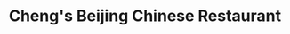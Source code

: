 ---
layout: place
title: "Cheng's Beijing Chinese Restaurant"
permalink: /arizona/oro-valley/cheng-s-beijing-chinese-restaurant.html
stateAbbr: AZ
stateName: Arizona
cityName: Oro Valley
seo:
  name: "Cheng's Beijing Chinese Restaurant"
  type: Restaurant
  links: http://www.chengsbeijingtucson.com/
description: "Looking for sushi in Oro Valley, Arizona? Check out Cheng's Beijing Chinese Restaurant for a delightful Japanese dining experience. Enjoy a variety of sushi ..."
place_id: ChIJm4bfiEpz1oYRfiIibMgZulc
photos:
  - name: >-
      places/ChIJm4bfiEpz1oYRfiIibMgZulc/photos/AeeoHcL6XZXSEGsJD0_t_L1A7bSF9bpOl9LMccbQ7V-ZBu0yG45x_P0IGh4q2toEJjEjNgh92j1_an2MFeFy_Ok_NGve-dzSnglfiC_rFWErizXE3t4TgFzfTgoK8eUIScXoKKfDdKaHms-pe4BQWQ9xXU-ghQGYCpnRpWR7CBagNyJwXO6i2LUNeZUG8t7JuRfV9BMKjuC3T-Scdk18Hs3RVjry-9HwDo76GLOi-FitAiK0x8ucNX302tALOhJCy4774xSrzYlv03howFf482K2o8RqQ6GDgmwWuvl7H8SxIEA8MiNMtkMGg28dao2-OZ05u-HN_SB5uyHkwByNdsBLfewNYaI_02HTq0IOFDCOLeGHuL9pzBKOluGsVOmxKM10ZDs6U5ZQ-daPjGPlrCjLxcT_kp_U2lc10UN77IS0viO1NBO-
    widthPx: 4160
    heightPx: 3120
    authorAttributions:
      - displayName: Nurse Garnet
        uri: https://maps.google.com/maps/contrib/113208769093523994263
        photoUri: >-
          https://lh3.googleusercontent.com/a-/ALV-UjW2utG0AvptRqbL3vF-Jon3IuwgwDp7Y7zjWLj304gPwRh8PPob=s100-p-k-no-mo
    flagContentUri: >-
      https://www.google.com/local/imagery/report/?cb_client=maps_api_places.places_api&image_key=!1e10!2sCIHM0ogKEICAgICcjpeF3gE&hl=en-US
    googleMapsUri: >-
      https://www.google.com/maps/place//data=!3m4!1e2!3m2!1sCIHM0ogKEICAgICcjpeF3gE!2e10!4m2!3m1!1s0x86d6734a88df869b:0x57ba19c86c22227e
  - name: >-
      places/ChIJm4bfiEpz1oYRfiIibMgZulc/photos/AeeoHcIpGHLGq6IseLTwWIZEfzUcDTskk9SPOJuFQqElcm5gjz3s_Rk807vctQYtCmhUDJw9IpQ6jlz1yyIcMHglGQLoi7XwkjYZtjjZTBjh4tDYA1R6fuVj_vV3pYJIZg3YdiBvsrPG-_M-aunezxYFscvSrf44K2ApUV5cnTFoFt3UnrezKTnQWSNQQOJZyI2Ir3eIgNV-JUYN4oUKKMrhsKSbap6i724iwJ0woDWf3Qn6vhK5SZuBLfKYLTWzVdttt-52USmpZLwlbTXfJQoDo2H5U1f2k62Q30vCeSpigCYPsEkO-i5tNZG_p6HIZQwWw03b-U4Khk_xwm8VYlGhdK2RzFT8Ubiw0mPINDEnc5csQsDDnXEsq2ug7bme3E-epYWg9KLwdnKqSz9CX5Aib3THFC7_djdyNNKwQH5EYPqoA38
    widthPx: 4656
    heightPx: 2620
    authorAttributions:
      - displayName: Gregory Benoist
        uri: https://maps.google.com/maps/contrib/111008589670160362998
        photoUri: >-
          https://lh3.googleusercontent.com/a/ACg8ocJFN0FO-aE7cw0SWCcdyqkkuQr0cgWvpvqiTZS7kTbaV6rxSg=s100-p-k-no-mo
    flagContentUri: >-
      https://www.google.com/local/imagery/report/?cb_client=maps_api_places.places_api&image_key=!1e10!2sCIHM0ogKEICAgICklJjDvwE&hl=en-US
    googleMapsUri: >-
      https://www.google.com/maps/place//data=!3m4!1e2!3m2!1sCIHM0ogKEICAgICklJjDvwE!2e10!4m2!3m1!1s0x86d6734a88df869b:0x57ba19c86c22227e
  - name: >-
      places/ChIJm4bfiEpz1oYRfiIibMgZulc/photos/AeeoHcJy1e6Tw34qal4F1Ez84xvhbUaKPUio0NVOhGGUZWkl19xjFxdtpIXkIBGNzMVINmBDLN8kS-rVHQSqjbqVJJC-eRlRulzWR1H3j5wDTHVu2ImcBNLH4CDcV5s-3twD1IFgdj9MLvI7IxlGJqi8BdbOFH46lTdn2FmXPVANN9rsKPV9SXp5ABPNyCpO-MCQQeoqm4R06_fAnj3P95S2YvVuAXUVYDRqbVFiNl7tCK7BsC702RXV74eKrHUqTYYVYULwr7_1Lbyxmv_h1Oo2gu6rZwyeMS3iLxluuAu9X1fzas9a2VzMxplWVWtOJaJZiPzfT-sJSMgHR_N67F5uc8LbBVTQ9v2A4X9j7eBzk4PN26J5xBdVWyM46jufgcyzdzA1fJAKVxmuZIrL2jURsm6MEXh-xD4NTVnDp5DLCdS__UI
    widthPx: 3024
    heightPx: 4032
    authorAttributions:
      - displayName: mark E
        uri: https://maps.google.com/maps/contrib/110410932687706006983
        photoUri: >-
          https://lh3.googleusercontent.com/a-/ALV-UjVDhicEYvDKbLCMcUYIqAYlzX7kIFROQ-XTW41f6FIs5pl3POQ=s100-p-k-no-mo
    flagContentUri: >-
      https://www.google.com/local/imagery/report/?cb_client=maps_api_places.places_api&image_key=!1e10!2sCIHM0ogKEICAgIDOyLb0_AE&hl=en-US
    googleMapsUri: >-
      https://www.google.com/maps/place//data=!3m4!1e2!3m2!1sCIHM0ogKEICAgIDOyLb0_AE!2e10!4m2!3m1!1s0x86d6734a88df869b:0x57ba19c86c22227e
  - name: >-
      places/ChIJm4bfiEpz1oYRfiIibMgZulc/photos/AeeoHcLSVSjSdfODhPxhI_SUZngB_xwQfTAV4trIY2wcor4KvIj-GCZnmsjWuz4V6Nj2SNdnbNAeCZfJspbQj5Oim4lCwKGUPkoJVgwokMJLWzSTGWZhwvpjO_FmNt0ZD5v9Hv_TIXhUVxt7utzmHjbH0Fp2CvZVmat0ogCeeSf66bNM4_kQuRbOXEYF_m9u7ByNn-gCUjSQfGNnf8vUJtLYLlUG_H5uZiBgXbDm164ehYa6BkLo1rICkHPrbDKRNl4c8fDZ0e7J65WGMjl2u5CEP7xPtg-Qgt62z0C0dFfxncZjfMQ8kiWNpzpuj2MhOGt20zaVbf0uYDgXoDMEi8GYbPf0T4Y4D9hzRsceULnVAtK0ORMyHxc-ahnwxceNuD_TkGf_oDzlKbJXnWGnfrA5Mkl0u2VaL9FMT_FmeZpTScqHGQ
    widthPx: 3024
    heightPx: 3024
    authorAttributions:
      - displayName: Doug
        uri: https://maps.google.com/maps/contrib/109567404954354233703
        photoUri: >-
          https://lh3.googleusercontent.com/a-/ALV-UjXd8H6gRiFDeyBzfOnf7WWcgGD5G-Vikd_txcYVTlEqsMSfiHw0zg=s100-p-k-no-mo
    flagContentUri: >-
      https://www.google.com/local/imagery/report/?cb_client=maps_api_places.places_api&image_key=!1e10!2sCIHM0ogKEICAgICOxZbkEw&hl=en-US
    googleMapsUri: >-
      https://www.google.com/maps/place//data=!3m4!1e2!3m2!1sCIHM0ogKEICAgICOxZbkEw!2e10!4m2!3m1!1s0x86d6734a88df869b:0x57ba19c86c22227e
  - name: >-
      places/ChIJm4bfiEpz1oYRfiIibMgZulc/photos/AeeoHcLLTgju_0XsFCQH5z_2-K6zzYXMjS1jri5d1HaDZmYBuhAR9vjzwlSmTqkX5TQ9MPal5AicBATcyGxgZZ0S-3_-645w5pcagNuQp7ohtDIMoJgqKgRcy-Pn2ZQUkJjERD4vn47w0FhZwjgFt8NxFODJzBBJQ3UtpwmsxzVUrgHwRKs7vNHBVH2T3U77sWrexBKHsgOvYTlFVuMfiGsp4Js_8m78GyqNphRqEls_kAGRKrosa4B8UngQfkzc0Og21NSkoeoHunhngrN30oV3NOHs0btEPBC7q5prPHyrS0XFh7rHxNrQI85Q07isj3PP_cHyiB88n2JugaxXL4ci4nNRZGXDDvXlZAY3DbHpHrlIXcJdGPsoB0f0a45WJm3hP08YUKlrzgTSr5B9vzptXylGGx7_X5tey3AOmI6__QmhU9s
    widthPx: 4128
    heightPx: 3096
    authorAttributions:
      - displayName: Anthony Tony Zucco Sr.
        uri: https://maps.google.com/maps/contrib/102795011655326459941
        photoUri: >-
          https://lh3.googleusercontent.com/a-/ALV-UjUHYcR8XRDgHIE-axy5BzEzkVg2LKYxyS8RzKaadExAOFHmTu02=s100-p-k-no-mo
    flagContentUri: >-
      https://www.google.com/local/imagery/report/?cb_client=maps_api_places.places_api&image_key=!1e10!2sCIHM0ogKEICAgIDG-N_kzgE&hl=en-US
    googleMapsUri: >-
      https://www.google.com/maps/place//data=!3m4!1e2!3m2!1sCIHM0ogKEICAgIDG-N_kzgE!2e10!4m2!3m1!1s0x86d6734a88df869b:0x57ba19c86c22227e
  - name: >-
      places/ChIJm4bfiEpz1oYRfiIibMgZulc/photos/AeeoHcJfbK_iT90suNO69rgQi1IXApcCiVeqESRVgcPtW2xX1NslMR_tHd6GElNbU5XOxHfeFMsMjM7pYw_pR8wIcrWgrZjNDpkR3XWUCalqnw1RD1Dgmz1uiwdrVdYSOQSQs0MX9kWYjWIiYxirK8cfGnYR2Yp-I00JP2X_xHUkmVwuVp9DSHW7rBf5pb9CttwKoajPaCwTG1bPBpqSuZEwu44RWGxS5LRnobgXzr3JNtGN5cg-9tzfflc4ViVspEODTtKLqAzEJqrybRUozBpOpexsqtpVj1Ivtq5I0P2jdF-t5zeyaxkwMbs6a8P3Q4gIZR1aSha8C-r5SDQ6sEzlVbz8e43ri4MSeAdjW62NnEtakx9hJTlO5e-5MbgFU2l7WTUwURt-5MI2_FctEX27LDsxpIir_7VzkhXaT5o_B8Q-tQ
    widthPx: 3024
    heightPx: 3024
    authorAttributions:
      - displayName: Doug
        uri: https://maps.google.com/maps/contrib/109567404954354233703
        photoUri: >-
          https://lh3.googleusercontent.com/a-/ALV-UjXd8H6gRiFDeyBzfOnf7WWcgGD5G-Vikd_txcYVTlEqsMSfiHw0zg=s100-p-k-no-mo
    flagContentUri: >-
      https://www.google.com/local/imagery/report/?cb_client=maps_api_places.places_api&image_key=!1e10!2sCIHM0ogKEICAgICOxZbMcw&hl=en-US
    googleMapsUri: >-
      https://www.google.com/maps/place//data=!3m4!1e2!3m2!1sCIHM0ogKEICAgICOxZbMcw!2e10!4m2!3m1!1s0x86d6734a88df869b:0x57ba19c86c22227e
  - name: >-
      places/ChIJm4bfiEpz1oYRfiIibMgZulc/photos/AeeoHcJ-BQ3zyH_XxwPz8QD8X-htHuTTCyokDDshhRiH1bcupzqbXIBVEAwtJjEf6BmMrFQ0JH_AujFvsH2vYdJ-4JULsgDlCqjTH8ucHyYDRIptj59c-bU45ZQMzEDC7QYnp7at7oiJ86uMWLWb_OBVUtfzmGUB7Zso1jDQj1nfbeoq7genINTSZtnRqJ-fqNGwmlIi97whckNLZsXY6-zKLbZfH5kxJs6Fi4bcPCoyCIyMNTWPz-YeZ7FDaogfbKWZLhVXBtQsljTPYGllzL_GCST8Xd4_i0ge-AKqoEqAoJTZhL2t-175lVetZRaL06NvJIgyI64k9iooPh3RMOG-cYjf1SfgArA-ZoU1LkLZMQAayxyVXqPcCTaBrUhdNXuQHyTzXOmV9skdXuSKzUC-XwR8imBXO0SXBCNEyhj0Wc0PoQ0
    widthPx: 3024
    heightPx: 4032
    authorAttributions:
      - displayName: Crystal Marie Martich
        uri: https://maps.google.com/maps/contrib/114114414123952476440
        photoUri: >-
          https://lh3.googleusercontent.com/a-/ALV-UjWigEVIToRbnm-rzNAuZ_DSdWMGNx3nh1MQIVUwmK6Pr3QwVcE=s100-p-k-no-mo
    flagContentUri: >-
      https://www.google.com/local/imagery/report/?cb_client=maps_api_places.places_api&image_key=!1e10!2sCIHM0ogKEICAgIDZj4uJzAE&hl=en-US
    googleMapsUri: >-
      https://www.google.com/maps/place//data=!3m4!1e2!3m2!1sCIHM0ogKEICAgIDZj4uJzAE!2e10!4m2!3m1!1s0x86d6734a88df869b:0x57ba19c86c22227e
  - name: >-
      places/ChIJm4bfiEpz1oYRfiIibMgZulc/photos/AeeoHcKmo9VukgA0NJpJ0daZeNzExP1dBiNiukLLf-dinLoyi5vqwcFhgIz0z_G6Iqf05P16pUnoq3i5WLZiISPV7waLFEMqNtjvg0e30aTcpYZwmKzYhQwiGxhEvpRs_yaZi6lXMJZhiT6eSyfkppjzQCL58YQQe4otSZYMgPWUbz7D5gPoXq-vBfvtNXtgGGEakNJ6R_g3qPJf7hZB8pOqq4kPaN72HKtczHj3Ehk4nDDlpqJZTB6_ZR_0IvTQzUuxcbL-5wtXvPkjefOtYv8ZbhGAlKa6KPRtB0GQERw0e6fST6toyJGxjfoAd5wrFV35BFJlwRdaJO8yo1klGj92-9ZN0XNEG8SBNn6fZhRfoQrtAEaRyBFqTSFkUT6gppG83r2aghN_x4iMYGaQD85oHvk33csjpmcpCzYHz-xKnIxix2XH
    widthPx: 3072
    heightPx: 4096
    authorAttributions:
      - displayName: Roberta Norales
        uri: https://maps.google.com/maps/contrib/101401800306281999516
        photoUri: >-
          https://lh3.googleusercontent.com/a-/ALV-UjWDwR2nJKDz9tA2lhXTFloerx6Llr2dmgJCRkJreauVoQ8qKMc=s100-p-k-no-mo
    flagContentUri: >-
      https://www.google.com/local/imagery/report/?cb_client=maps_api_places.places_api&image_key=!1e10!2sCIHM0ogKEICAgIDus8CrjgE&hl=en-US
    googleMapsUri: >-
      https://www.google.com/maps/place//data=!3m4!1e2!3m2!1sCIHM0ogKEICAgIDus8CrjgE!2e10!4m2!3m1!1s0x86d6734a88df869b:0x57ba19c86c22227e
  - name: >-
      places/ChIJm4bfiEpz1oYRfiIibMgZulc/photos/AeeoHcK4S89uThIrn6U0-3eR0M69ds8DGbqlWKDnnT05YqN2jUJ20MVxEfiAaOtYQe-HYrLUFVmwcQFOEUSXdERcAep_8G8RSOOG1gfN3VR_0TQikY1tNeNoZqDUZJXNY8WeM2OrSQ45sqU1UEPmd_L7bar3hbv_jCLih0N5SjAFWfdpcSDFASJ1apSemPIo4vAUUYAgN9fVsiy-Zq1o57poky_Nm1kaBXYvlVj8HIipkqILVgr3B0GGO8kgaAH5mC0O7QMcE_5zJF4HRk_g_mRUKlM7XKe2L7-I3MFcUFQ1kTujo4vg3Br0FLEYTjnutck1-IoIi-4Uo_ywCtjHC35fGBneSevuR2XK84J0mvcMesGkxK7KOLuPGlu0TdpPIt9n_HQ5_z63QeyvmWNvZbvewAqKcqCk2zaWW7FxxBXSKOU
    widthPx: 4160
    heightPx: 3120
    authorAttributions:
      - displayName: Nurse Garnet
        uri: https://maps.google.com/maps/contrib/113208769093523994263
        photoUri: >-
          https://lh3.googleusercontent.com/a-/ALV-UjW2utG0AvptRqbL3vF-Jon3IuwgwDp7Y7zjWLj304gPwRh8PPob=s100-p-k-no-mo
    flagContentUri: >-
      https://www.google.com/local/imagery/report/?cb_client=maps_api_places.places_api&image_key=!1e10!2sCIHM0ogKEICAgICcjpeFbg&hl=en-US
    googleMapsUri: >-
      https://www.google.com/maps/place//data=!3m4!1e2!3m2!1sCIHM0ogKEICAgICcjpeFbg!2e10!4m2!3m1!1s0x86d6734a88df869b:0x57ba19c86c22227e
  - name: >-
      places/ChIJm4bfiEpz1oYRfiIibMgZulc/photos/AeeoHcJrdGxOk_IOKulW3cN6zSupqV2LT5YYyVn1kyxd557kKVGv-wA26tpoxV6JGp8hKQxS3qg1md5yqvuxTbY_ulNBPruou8h06l702Jwmy0ZcQnyOX0fQ5wJpR9aPOCnPUQHoV1Rz4tmuHdh9ruc5FOlDFAjeH0JVSZegWhtIEbdlRuGFfYf14agNiSqQJXaBwSj0s62HLJAkx7dpUjTADJVb8_hqxwe4H3zC_Ub4Cn9-LSDOUR0W8OoFMalom0vsZNHnGriGUBbi2gCD2B345K43NN7ikHv9Upyv68MwYmTKf7FHRS-5XHWVyIXleM0WJmL9fYW0Pg-miH_m6kH1BcRq0VqiFgdGOnVrtTLyI15FUeN9TbwHn7YdwOXwvRPw3nHQ-QXR6Pnw2v0b1ld-8-9QE_JqFbuIj-QYHNfwF-IG4w
    widthPx: 3024
    heightPx: 4032
    authorAttributions:
      - displayName: Kenneth W Franklin Jr
        uri: https://maps.google.com/maps/contrib/105009620556394577236
        photoUri: >-
          https://lh3.googleusercontent.com/a-/ALV-UjUSIkbmWdN3rxzQDaFwHKw0WlGXg75bR6Mwf8ZySzJU8jYdNxpnVA=s100-p-k-no-mo
    flagContentUri: >-
      https://www.google.com/local/imagery/report/?cb_client=maps_api_places.places_api&image_key=!1e10!2sCIHM0ogKEICAgIDilNDXUw&hl=en-US
    googleMapsUri: >-
      https://www.google.com/maps/place//data=!3m4!1e2!3m2!1sCIHM0ogKEICAgIDilNDXUw!2e10!4m2!3m1!1s0x86d6734a88df869b:0x57ba19c86c22227e
address: 7705 N Oracle Rd, Oro Valley, AZ 85704, USA
street: 7705 N Oracle Rd
city: Oro Valley
state: AZ
zip: '85704'
country: USA
neighborhood: Oracle Crossings
latitude: '32.347464'
longitude: '-110.976391'
accessibility_options:
  wheelchairAccessibleParking: true
  wheelchairAccessibleEntrance: true
  wheelchairAccessibleRestroom: true
  wheelchairAccessibleSeating: true
business_status: OPERATIONAL
name: Cheng's Beijing Chinese Restaurant
google_maps_links:
  directionsUri: >-
    https://www.google.com/maps/dir//''/data=!4m7!4m6!1m1!4e2!1m2!1m1!1s0x86d6734a88df869b:0x57ba19c86c22227e!3e0
  placeUri: https://maps.google.com/?cid=6321393375566242430
  writeAReviewUri: >-
    https://www.google.com/maps/place//data=!4m3!3m2!1s0x86d6734a88df869b:0x57ba19c86c22227e!12e1
  reviewsUri: >-
    https://www.google.com/maps/place//data=!4m4!3m3!1s0x86d6734a88df869b:0x57ba19c86c22227e!9m1!1b1
  photosUri: >-
    https://www.google.com/maps/place//data=!4m3!3m2!1s0x86d6734a88df869b:0x57ba19c86c22227e!10e5
primary_type: Chinese Restaurant
opening_hours:
  regular: null
  current: null
secondary_opening_hours:
  regular:
    weekdayDescriptions: null
    type: null
  current:
    weekdayDescriptions: null
    type: null
phone: (520) 297-8080
price_level: PRICE_LEVEL_MODERATE
price_range: $10 &ndash; $20
rating: '4.3'
rating_count: 363
website: http://www.chengsbeijingtucson.com/
reviews: null
parking_options: null
payment_options: null
allow_dogs: null
curbside_pickup: null
delivery: null
dine_in: null
good_for_children: null
good_for_groups: null
good_for_sports: null
live_music: null
menu_for_children: null
outdoor_seating: null
reservable: null
restroom: null
serves_beer: null
serves_breakfast: null
serves_brunch: null
serves_cocktails: null
serves_coffee: null
serves_dinner: null
serves_dessert: null
serves_lunch: null
serves_vegetarian_food: null
serves_wine: null
takeout: null
summary: null

---
